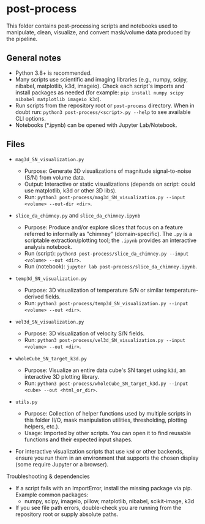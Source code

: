 # post-process

This folder contains post-processing scripts and notebooks used to manipulate, clean, visualize, and convert mask/volume data produced by the pipeline.

## General notes
- Python 3.8+ is recommended.
- Many scripts use scientific and imaging libraries (e.g., numpy, scipy, nibabel, matplotlib, k3d, imageio). Check each script's imports and install packages as needed (for example: `pip install numpy scipy nibabel matplotlib imageio k3d`).
- Run scripts from the repository root or `post-process` directory. When in doubt run: `python3 post-process/<script>.py --help` to see available CLI options.
- Notebooks (*.ipynb) can be opened with Jupyter Lab/Notebook.

## Files
- `mag3d_SN_visualization.py`
  - Purpose: Generate 3D visualizations of magnitude signal-to-noise (S/N) from volume data.
  - Output: Interactive or static visualizations (depends on script: could use matplotlib, k3d or other 3D libs).
  - Run: `python3 post-process/mag3d_SN_visualization.py --input <volume> --out-dir <dir>`.

- `slice_da_chimney.py` and `slice_da_chimney.ipynb`
  - Purpose: Produce and/or explore slices that focus on a feature referred to informally as "chimney" (domain-specific). The `.py` is a scriptable extraction/plotting tool; the `.ipynb` provides an interactive analysis notebook.
  - Run (script): `python3 post-process/slice_da_chimney.py --input <volume> --out <dir>`.
  - Run (notebook): `jupyter lab post-process/slice_da_chimney.ipynb`.

- `temp3d_SN_visualization.py`
  - Purpose: 3D visualization of temperature S/N or similar temperature-derived fields.
  - Run: `python3 post-process/temp3d_SN_visualization.py --input <volume> --out <dir>`.

- `vel3d_SN_visualization.py`
  - Purpose: 3D visualization of velocity S/N fields.
  - Run: `python3 post-process/vel3d_SN_visualization.py --input <volume> --out <dir>`.

- `wholeCube_SN_target_k3d.py`
  - Purpose: Visualize an entire data cube's SN target using `k3d`, an interactive 3D plotting library.
  - Run: `python3 post-process/wholeCube_SN_target_k3d.py --input <cube> --out <html_or_dir>`.

- `utils.py`
  - Purpose: Collection of helper functions used by multiple scripts in this folder (I/O, mask manipulation utilities, thresholding, plotting helpers, etc.).
  - Usage: Imported by other scripts. You can open it to find reusable functions and their expected input shapes.


- For interactive visualization scripts that use `k3d` or other backends, ensure you run them in an environment that supports the chosen display (some require Jupyter or a browser).

Troubleshooting & dependencies
- If a script fails with an ImportError, install the missing package via pip. Example common packages:
  - numpy, scipy, imageio, pillow, matplotlib, nibabel, scikit-image, k3d
- If you see file path errors, double-check you are running from the repository root or supply absolute paths.